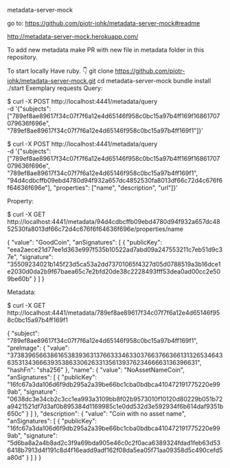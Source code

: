 ﻿metadata-server-mock

go to: https://github.com/piotr-iohk/metadata-server-mock#readme

http://metadata-server-mock.herokuapp.com/

To add new metadata make PR with new file in metadata folder in this repository.

To start locally
Have ruby.
👇
git clone https://github.com/piotr-iohk/metadata-server-mock.git
cd metadata-server-mock
bundle install
./start
Exemplary requests
Query:

$ curl -X POST http://localhost:4441/metadata/query \
-d '{"subjects": ["789ef8ae89617f34c07f7f6a12e4d65146f958c0bc15a97b4ff169f16861707079636f696e",
                  "789ef8ae89617f34c07f7f6a12e4d65146f958c0bc15a97b4ff169f1"]}'


$ curl -X POST http://localhost:4441/metadata/query \
-d '{"subjects": ["789ef8ae89617f34c07f7f6a12e4d65146f958c0bc15a97b4ff169f16861707079636f696e",
                  "789ef8ae89617f34c07f7f6a12e4d65146f958c0bc15a97b4ff169f1",
                  "94d4cdbcffb09ebd4780d94f932a657dc4852530fa8013df66c72d4c676f6f64636f696e"],
     "properties": ["name", "description", "url"]}'

Property:

$ curl -X GET http://localhost:4441/metadata/94d4cdbcffb09ebd4780d94f932a657dc4852530fa8013df66c72d4c676f6f64636f696e/properties/name

{
  "value": "GoodCoin",
  "anSignatures": [
    {
      "publicKey": "eea2aece21d77ee1d363e997f535b10522ad7abd09a247553211c7eb51d9c37e",
      "signature": "35509234021b145f23d5ca53a2dd73701065f4327d05d0788519a3b16dce1e2030d0da2b9f67baea65c7e2bfd20de38c2228493fff53dea0ad00cc2e509be60b"
    }
  ]
}

Metadata:

$ curl -X  GET http://localhost:4441/metadata/789ef8ae89617f34c07f7f6a12e4d65146f958c0bc15a97b4ff169f1

{
  "subject": "789ef8ae89617f34c07f7f6a12e4d65146f958c0bc15a97b4ff169f1",
  "preImage": {
    "value": "3738396566386165383936313766333463303766376636613132653464363531343666393538633062633135613937623466663136396631",
    "hashFn": "sha256"
  },
  "name": {
    "value": "NoAssetNameCoin",
    "anSignatures": [
      {
        "publicKey": "16fc67a3da106d6f9db295a2a39be66bc1cba0bdbca410472191775220e999ab",
        "signature": "0638dc3e34cb2c3cc1ea993a3109bb8f02b9573010f10120d80229b051b72a9421521df7d3af0b895384d1169985c1e0dd532d3e592934f6b614daf9351b650c"
      }
    ]
  },
  "description": {
    "value": "Coin with no asset name",
    "anSignatures": [
      {
        "publicKey": "16fc67a3da106d6f9db295a2a39be66bc1cba0bdbca410472191775220e999ab",
        "signature": "5d6ba8a2a4b8ad2c3f9a69bda905e46c0c2f0aca6389324fdad1feb63d536418b7913d4f191c8d4f16eadd9adf162f08da5ea05f71aa09358d5c490cefd5a80d"
      }
    ]
  }
}